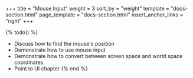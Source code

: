 +++
title = "Mouse Input"
weight = 3
sort_by = "weight"
template = "docs-section.html"
page_template = "docs-section.html"
insert_anchor_links = "right"
+++

{% todo() %}
* Discuss how to find the mouse's position
* Demonstrate how to use mouse input
* Demonstrate how to convert between screen space and world space coordinates
* Point to UI chapter
{% end %}
